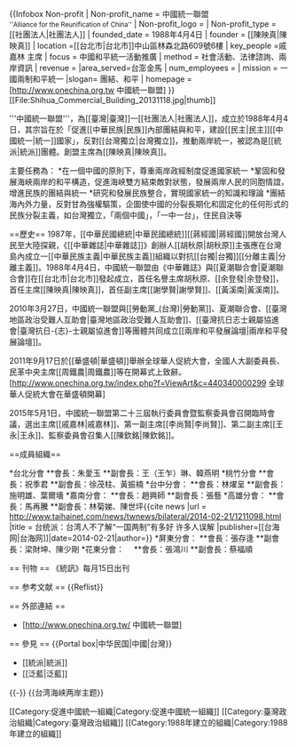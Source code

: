 {{Infobox Non-profit
| Non-profit_name = 中國統一聯盟<br><small>''Alliance for the Reunification of China''</small>
| Non-profit_logo = 
| Non-profit_type = [[社團法人|社團法人]]
| founded_date = 1988年4月4日
| founder = [[陳映真|陳映真]]
| location =[[台北市|台北市]]中山區林森北路609號6樓
| key_people =戚嘉林 主席
| focus = 中國和平統一活動推廣
| method = 社會活動、法律諮詢、兩岸資訊
| revenue = 
|area_served=台澎金馬
| num_employees = 
| mission = 一國兩制和平統一
|slogan= 團結、和平
| homepage = [http://www.onechina.org.tw  中國統一聯盟]
}}
[[File:Shihua_Commercial_Building_20131118.jpg|thumb]]

'''中國統一聯盟'''，為[[臺灣|臺灣]]一[[社團法人|社團法人]]，成立於1988年4月4日，其宗旨在於「促進[[中華民族|民族]]內部團結與和平，建設[[民主|民主]][[中國統一|統一]]國家」，反對[[台灣獨立|台灣獨立]]，推動兩岸統一，被認為是[[統派|統派]]團體。創盟主席為[[陳映真|陳映真]]。

主要任務為：
*在一個中國的原則下，尊重兩岸政經制度促進國家統一
*鞏固和發展海峽兩岸的和平構造，促進海峽雙方結束敵對狀態，發展兩岸人民的同胞情誼，增進民族的團結與統一
*研究和發展民族整合，實現國家統一的知識和理論
*團結海內外力量，反對甘為強權驅策，企圖使中國的分裂長期化和固定化的任何形式的民族分裂主義，如台灣獨立，「兩個中國」，「一中一台」，住民自決等

==歷史==
1987年，[[中華民國總統|中華民國總統]][[蔣經國|蔣經國]]開放台灣人民至大陸探親，《[[中華雜誌|中華雜誌]]》創辦人[[胡秋原|胡秋原]]主張應在台灣島內成立一[[中華民族主義|中華民族主義]]組織以對抗[[台獨|台獨]][[分離主義|分離主義]]。1988年4月4日，中國統一聯盟由《中華雜誌》與[[夏潮聯合會|夏潮聯合會]]在[[台北市|台北市]]發起成立，首任名譽主席胡秋原、[[余登發|余登發]]，首任主席[[陳映真|陳映真]]，首任副主席[[謝學賢|謝學賢]]、[[黃溪南|黃溪南]]。

2010年3月27日，中國統一聯盟與[[勞動黨_(台灣)|勞動黨]]、夏潮聯合會、[[臺灣地區政治受難人互助會|臺灣地區政治受難人互助會]]、[[臺灣抗日志士親屬協進會|臺灣抗日-{志}-士親屬協進會]]等團體共同成立[[兩岸和平發展論壇|兩岸和平發展論壇]]。

2011年9月17日於[[華盛頓|華盛頓]]舉辦全球華人促統大會，全國人大副委員長、民革中央主席[[周鐵農|周鐵農]]等在開幕式上致辭。<ref>[http://www.onechina.org.tw/index.php?f=ViewArt&c=440340000299 全球華人促統大會在華盛頓開幕]</ref>

2015年5月1日，中國統一聯盟第二十三屆執行委員會暨監察委員會召開臨時會議，選出主席[[戚嘉林|戚嘉林]]、第一副主席[[李尚賢|李尚賢]]、第二副主席[[王永|王永]]、監察委員會召集人[[陳欽銘|陳欽銘]]。

==成員組織==

*台北分會
**會長：朱愛玉
**副會長：王（王乍）琳、韓燕明
*桃竹分會
**會長：祝季君
**副會長：徐茂柱、黃振楠
*台中分會： 
**會長：林燿呈
**副會長：施明雄、葉爾墻
*嘉南分會： 
**會長：趙興師
**副會長：張藝
*高雄分會： 
**會長：馬再騰
**副會長：林菊娣、陳世坪<ref>{{cite news |url = http://www.taihainet.com/news/twnews/bilateral/2014-02-21/1211098.html |title = 台统派：台湾人不了解“一国两制”有多好 许多人误解 |publisher=[[台海网|台海网]]|date=2014-02-21|author=}}</ref>
*屏東分會：
**會長：張存逢
**副會長：梁財坤、陳少剛
*花東分會：　
**會長：張鴻川
**副會長：蔡福順

== 刊物 ==
《統訊》每月15日出刊

== 参考文献 ==
{{Reflist}}

== 外部連結 ==
* [http://www.onechina.org.tw/ 中國統一聯盟]

== 參見 ==
{{Portal box|中华民国|中國|台灣}}
* [[統派|統派]]
* [[泛藍|泛藍]]

{{-}}
{{台湾海峡两岸主题}}

[[Category:促進中國統一組織|Category:促進中國統一組織]]
[[Category:臺灣政治組織|Category:臺灣政治組織]]
[[Category:1988年建立的組織|Category:1988年建立的組織]]